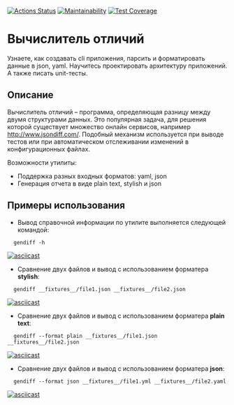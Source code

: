 [![Actions Status](https://github.com/nikitazh12/frontend-project-46/actions/workflows/hexlet-check.yml/badge.svg)](https://github.com/nikitazh12/frontend-project-46/actions)
[![Maintainability](https://api.codeclimate.com/v1/badges/a1ebaa482a7f8905770e/maintainability)](https://codeclimate.com/github/nikitazh12/frontend-project-46/maintainability)
[![Test Coverage](https://api.codeclimate.com/v1/badges/a1ebaa482a7f8905770e/test_coverage)](https://codeclimate.com/github/nikitazh12/frontend-project-46/test_coverage)

# Вычислитель отличий 

Узнаете, как создавать cli приложения, парсить и форматировать данные в json, yaml. Научитесь проектировать архитектуру приложений. А также писать unit-тесты.

## Описание

Вычислитель отличий – программа, определяющая разницу между двумя структурами данных. Это популярная задача, для решения которой существует множество онлайн сервисов, например http://www.jsondiff.com/. Подобный механизм используется при выводе тестов или при автоматическом отслеживании изменений в конфигурационных файлах.

Возможности утилиты:

- Поддержка разных входных форматов: yaml, json
- Генерация отчета в виде plain text, stylish и json

## Примеры использования

- Вывод справочной информации по утилите выполняется следующей командой:

```console
  gendiff -h
```

[![asciicast](https://asciinema.org/a/5oYm2dD7fLzc5I9nFlB4zAVBI.svg)](https://asciinema.org/a/5oYm2dD7fLzc5I9nFlB4zAVBI)

- Сравнение двух файлов и вывод с использованием форматера **stylish**:

```console
  gendiff __fixtures__/file1.json __fixtures__/file2.json
```

 [![asciicast](https://asciinema.org/a/l4uimXcVODmO95YlcZ05TinR4.svg)](https://asciinema.org/a/l4uimXcVODmO95YlcZ05TinR4)

- Сравнение двух файлов и вывод с использованием форматера **plain text**:

```console
  gendiff --format plain __fixtures__/file1.json __fixtures__/file2.json
```

[![asciicast](https://asciinema.org/a/4ni9UxPaRIzUvz21cGyuqJGsy.svg)](https://asciinema.org/a/4ni9UxPaRIzUvz21cGyuqJGsy)

- Сравнение двух файлов и вывод с использованием форматера **json**:

```console
  gendiff --format json __fixtures__/file1.yml __fixtures__/file2.yaml
```

[![asciicast](https://asciinema.org/a/jc3sSg5hsjRHyVFrDrI3Keb21.svg)](https://asciinema.org/a/jc3sSg5hsjRHyVFrDrI3Keb21)


